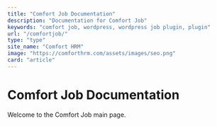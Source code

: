 ```yaml
---
title: "Comfort Job Documentation"
description: "Documentation for Comfort Job"
keywords: "comfort job, wordpress, wordpress job plugin, plugin"
url: "/comfortjob/"
type: "type"
site_name: "Comfort HRM"
image: "https://comforthrm.com/assets/images/seo.png"
card: "article"
---
```


# Comfort Job Documentation

Welcome to the Comfort Job main page.


